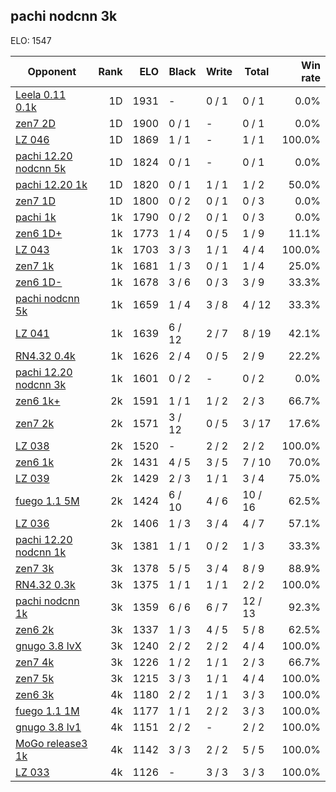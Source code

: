 ## pachi nodcnn 3k ##

ELO: 1547

Opponent | Rank | ELO | Black | Write | Total | Win rate
---------|-----:|----:|-------|-------|-------|-------:
[Leela 0.11 0.1k](Leela%200.11%200.1k.md) | 1D | 1931 | - | 0 / 1 | 0 / 1 | 0.0%
[zen7 2D](zen7%202D.md) | 1D | 1900 | 0 / 1 | - | 0 / 1 | 0.0%
[LZ 046](LZ%20046.md) | 1D | 1869 | 1 / 1 | - | 1 / 1 | 100.0%
[pachi 12.20 nodcnn 5k](pachi%2012.20%20nodcnn%205k.md) | 1D | 1824 | 0 / 1 | - | 0 / 1 | 0.0%
[pachi 12.20 1k](pachi%2012.20%201k.md) | 1D | 1820 | 0 / 1 | 1 / 1 | 1 / 2 | 50.0%
[zen7 1D](zen7%201D.md) | 1D | 1800 | 0 / 2 | 0 / 1 | 0 / 3 | 0.0%
[pachi 1k](pachi%201k.md) | 1k | 1790 | 0 / 2 | 0 / 1 | 0 / 3 | 0.0%
[zen6 1D+](zen6%201D+.md) | 1k | 1773 | 1 / 4 | 0 / 5 | 1 / 9 | 11.1%
[LZ 043](LZ%20043.md) | 1k | 1703 | 3 / 3 | 1 / 1 | 4 / 4 | 100.0%
[zen7 1k](zen7%201k.md) | 1k | 1681 | 1 / 3 | 0 / 1 | 1 / 4 | 25.0%
[zen6 1D-](zen6%201D-.md) | 1k | 1678 | 3 / 6 | 0 / 3 | 3 / 9 | 33.3%
[pachi nodcnn 5k](pachi%20nodcnn%205k.md) | 1k | 1659 | 1 / 4 | 3 / 8 | 4 / 12 | 33.3%
[LZ 041](LZ%20041.md) | 1k | 1639 | 6 / 12 | 2 / 7 | 8 / 19 | 42.1%
[RN4.32 0.4k](RN4.32%200.4k.md) | 1k | 1626 | 2 / 4 | 0 / 5 | 2 / 9 | 22.2%
[pachi 12.20 nodcnn 3k](pachi%2012.20%20nodcnn%203k.md) | 1k | 1601 | 0 / 2 | - | 0 / 2 | 0.0%
[zen6 1k+](zen6%201k+.md) | 2k | 1591 | 1 / 1 | 1 / 2 | 2 / 3 | 66.7%
[zen7 2k](zen7%202k.md) | 2k | 1571 | 3 / 12 | 0 / 5 | 3 / 17 | 17.6%
[LZ 038](LZ%20038.md) | 2k | 1520 | - | 2 / 2 | 2 / 2 | 100.0%
[zen6 1k](zen6%201k.md) | 2k | 1431 | 4 / 5 | 3 / 5 | 7 / 10 | 70.0%
[LZ 039](LZ%20039.md) | 2k | 1429 | 2 / 3 | 1 / 1 | 3 / 4 | 75.0%
[fuego 1.1 5M](fuego%201.1%205M.md) | 2k | 1424 | 6 / 10 | 4 / 6 | 10 / 16 | 62.5%
[LZ 036](LZ%20036.md) | 2k | 1406 | 1 / 3 | 3 / 4 | 4 / 7 | 57.1%
[pachi 12.20 nodcnn 1k](pachi%2012.20%20nodcnn%201k.md) | 3k | 1381 | 1 / 1 | 0 / 2 | 1 / 3 | 33.3%
[zen7 3k](zen7%203k.md) | 3k | 1378 | 5 / 5 | 3 / 4 | 8 / 9 | 88.9%
[RN4.32 0.3k](RN4.32%200.3k.md) | 3k | 1375 | 1 / 1 | 1 / 1 | 2 / 2 | 100.0%
[pachi nodcnn 1k](pachi%20nodcnn%201k.md) | 3k | 1359 | 6 / 6 | 6 / 7 | 12 / 13 | 92.3%
[zen6 2k](zen6%202k.md) | 3k | 1337 | 1 / 3 | 4 / 5 | 5 / 8 | 62.5%
[gnugo 3.8 lvX](gnugo%203.8%20lvX.md) | 3k | 1240 | 2 / 2 | 2 / 2 | 4 / 4 | 100.0%
[zen7 4k](zen7%204k.md) | 3k | 1226 | 1 / 2 | 1 / 1 | 2 / 3 | 66.7%
[zen7 5k](zen7%205k.md) | 3k | 1215 | 3 / 3 | 1 / 1 | 4 / 4 | 100.0%
[zen6 3k](zen6%203k.md) | 4k | 1180 | 2 / 2 | 1 / 1 | 3 / 3 | 100.0%
[fuego 1.1 1M](fuego%201.1%201M.md) | 4k | 1177 | 1 / 1 | 2 / 2 | 3 / 3 | 100.0%
[gnugo 3.8 lv1](gnugo%203.8%20lv1.md) | 4k | 1151 | 2 / 2 | - | 2 / 2 | 100.0%
[MoGo release3 1k](MoGo%20release3%201k.md) | 4k | 1142 | 3 / 3 | 2 / 2 | 5 / 5 | 100.0%
[LZ 033](LZ%20033.md) | 4k | 1126 | - | 3 / 3 | 3 / 3 | 100.0%
